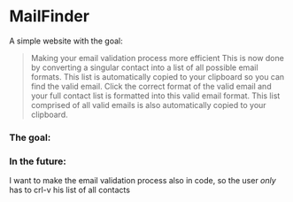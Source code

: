# MailFinder
A simple website with the goal:
> Making your email validation process more efficient
This is now done by converting a singular contact into a list of all possible email formats.
This list is automatically copied to your clipboard so you can find the valid email.
Click the correct format of the valid email and your full contact list is formatted into this valid email format.
This list comprised of all valid emails is also automatically copied to your clipboard. 

### The goal:

### In the future:
I want to make the email validation process also in code, so the user *only* has to crl-v his list of all contacts